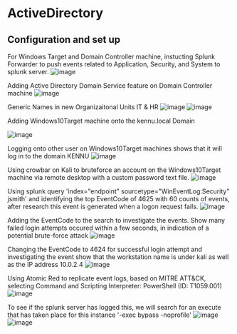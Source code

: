 # ActiveDirectory


## Configuration and set up

For Windows Target and Domain Controller machine, instucting Splunk Forwarder to push events related to Application, Security, and System to splunk server.
![image](https://github.com/KennuC/ActiveDirectory/assets/131323586/b7aa0b6e-ae6f-4941-9f88-aa55feee131f)

Adding Active Directory Domain Service feature on Domain Controller machine
![image](https://github.com/KennuC/ActiveDirectory/assets/131323586/9a63f0c5-b585-435d-859e-24c8c0cececd)


Generic Names in new Organizaitonal Units IT & HR
![image](https://github.com/KennuC/ActiveDirectory/assets/131323586/c080c7fc-0de6-4ae8-a890-a5b6ea471a0a)
![image](https://github.com/KennuC/ActiveDirectory/assets/131323586/73837024-f6bf-4a5c-8c49-b13b44cf5726)

Adding Windows10Target machine onto the kennu.local Domain

![image](https://github.com/KennuC/ActiveDirectory/assets/131323586/b09fe2ee-d5f4-47ac-a014-e6e6895badd9)

Logging onto other user on Windows10Target machines shows that it will log in to the domain KENNU
![image](https://github.com/KennuC/ActiveDirectory/assets/131323586/4d961621-2743-4c6f-b1df-e3cbb59a0895)

Using crowbar on Kali to bruteforce an account on the Windows10Target machine via remote desktop with a custom password text file.
![image](https://github.com/KennuC/ActiveDirectory/assets/131323586/7ab91d2a-4206-4e01-acfd-112daaaa7b90)

Using splunk query 'index="endpoint" sourcetype="WinEventLog:Security" jsmith' and identifying the top EventCode of 4625 with 60 counts of events, after research this event is generated when a logon request fails.
![image](https://github.com/KennuC/ActiveDirectory/assets/131323586/36b960cc-326d-4574-87c3-5fd0bd8634bc)

Adding the EventCode to the search to investigate the events. Show many failed login attempts occured within a few seconds, in indication of a potential brute-force attack
![image](https://github.com/KennuC/ActiveDirectory/assets/131323586/f0e890d9-74b5-4198-9f43-44cb9ce15989)

Changing the EventCode to 4624 for successful login attempt and investigating the event show that the workstation name is under kali as well as the IP address 10.0.2.4
![image](https://github.com/KennuC/ActiveDirectory/assets/131323586/4c729ec7-a9d8-4b5b-8165-133a9a8f251b)

Using Atomic Red to replicate event logs, based on MITRE ATT&CK, selecting Command and Scripting Interpreter: PowerShell (ID: T1059.001)
![image](https://github.com/KennuC/ActiveDirectory/assets/131323586/e96ad857-6836-42ae-b50e-92bbe918dfef)

To see if the splunk server has logged this, we will search for an execute that has taken place for this instance '-exec bypass -noprofile'
![image](https://github.com/KennuC/ActiveDirectory/assets/131323586/cc77567f-ff55-496f-878e-c92940765ac2)
![image](https://github.com/KennuC/ActiveDirectory/assets/131323586/2429c5c8-53d3-401d-b6f7-8836cd3f62c3)


